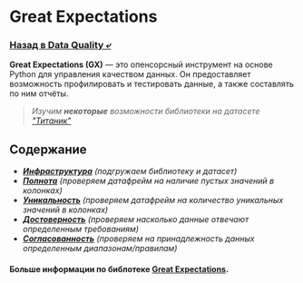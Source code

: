 # Great Expectations

### [Назад в Data Quality ⤶](/README.md)

**Great Expectations (GX)** — это опенсорсный инструмент на основе Python для управления качеством данных. 
Он предоставляет возможность профилировать и тестировать данные, а также составлять по ним отчёты.

> _Изучим **некоторые** возможности библиотеки на датасете ["Титаник"](data/titanic.csv)_

## Содержание
- ***[Инфраструктура](data/infrastructure.py)***
_(подгружаем библиотеку и датасет)_
- ***[Полнота](data/completeness.py)***
_(проверяем датафрейм на наличие пустых значений в колонках)_
- ***[Уникальность](data/uniqueness.py)***
_(проверяем датафрейм на количество уникальных значений в колонках)_
- ***[Достоверность](data/validity.py)***
_(проверяем насколько данные отвечают определенным требованиям)_
- ***[Согласованность](data/consistency.py)***
_(проверяем на принадлежность данных определенным диапазонам/правилам)_

#### Больше информации по библотеке [Great Expectations](https://github.com/great-expectations).